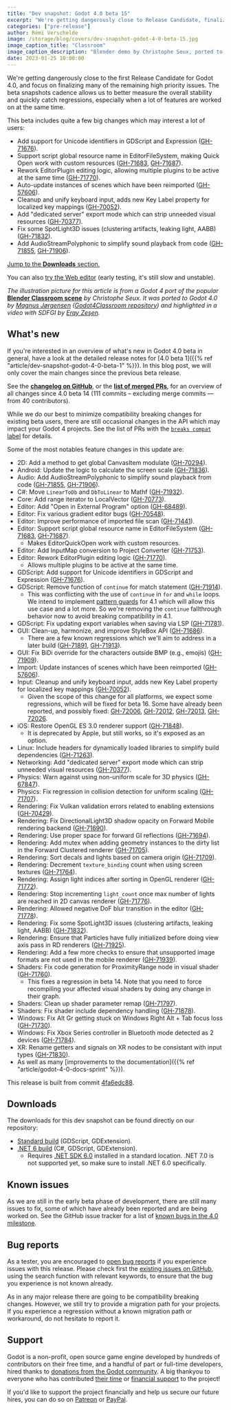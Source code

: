 ```yaml
---
title: "Dev snapshot: Godot 4.0 beta 15"
excerpt: "We're getting dangerously close to Release Candidate, finalizing many of the remaining high priority issues. This beta adds support Unicode identifiers in GDScript, custom resources in the Quick Open menu, multiple active plugins in parallel, and more!"
categories: ["pre-release"]
author: Rémi Verschelde
image: /storage/blog/covers/dev-snapshot-godot-4-0-beta-15.jpg
image_caption_title: "Classroom"
image_caption_description: "Blender demo by Christophe Seux, ported to Godot 4 by Magnus Jørgensen"
date: 2023-01-25 10:00:00
---
```


We're getting dangerously close to the first Release Candidate for Godot 4.0, and focus on finalizing many of the remaining high priority issues. The beta snapshots cadence allows us to better measure the overall stability and quickly catch regressions, especially when a lot of features are worked on at the same time.

This beta includes quite a few big changes which may interest a lot of users:

- Add support for Unicode identifiers in GDScript and Expression ([GH-71676](https://github.com/godotengine/godot/pull/71676)).
- Support script global resource name in EditorFileSystem, making Quick Open work with custom resources ([GH-71683](https://github.com/godotengine/godot/pull/71683), [GH-71687](https://github.com/godotengine/godot/pull/71687)).
- Rework EditorPlugin editing logic, allowing multiple plugins to be active at the same time ([GH-71770](https://github.com/godotengine/godot/pull/71770)).
- Auto-update instances of scenes which have been reimported ([GH-57606](https://github.com/godotengine/godot/pull/57606)).
- Cleanup and unify keyboard input, adds new Key Label property for localized key mappings ([GH-70052](https://github.com/godotengine/godot/pull/70052)).
- Add "dedicated server" export mode which can strip unneeded visual resources ([GH-70377](https://github.com/godotengine/godot/pull/70377)).
- Fix some SpotLight3D issues (clustering artifacts, leaking light, AABB) ([GH-71832](https://github.com/godotengine/godot/pull/71832)).
- Add AudioStreamPolyphonic to simplify sound playback from code ([GH-71855](https://github.com/godotengine/godot/pull/71855), [GH-71906](https://github.com/godotengine/godot/pull/71906)).

[Jump to the **Downloads** section.](#downloads)

You can also [try the Web editor](https://editor.godotengine.org/releases/4.0.beta15/godot.editor.html) (early testing, it's still slow and unstable).

*The illustration picture for this article is from a Godot 4 port of the popular* [**Blender Classroom scene**](https://www.blender.org/download/demo-files/#cycles) *by Christophe Seux. It was ported to Godot 4.0 by [Magnus Jørgensen](https://www.youtube.com/watch?v=7F05XnoDs84) ([Godot4Classroom repository](https://gitlab.com/magnusmj/godot4classroom)) and highlighted in a video with SDFGI by [Eray Zeşen](https://www.youtube.com/watch?v=IWS7oIJuHUE).*

## What's new

If you're interested in an overview of what's new in Godot 4.0 beta in general, have a look at the detailed release notes for [4.0 beta 1]({{% ref "article/dev-snapshot-godot-4-0-beta-1" %}}). In this blog post, we will only cover the main changes since the previous beta release.

See the [**changelog on GitHub**](https://github.com/godotengine/godot/compare/28a24639c3c6a95b5b9828f5f02bf0dc2f5ce54b...4fa6edc888cfacd5346bf08afa14b5f5a9bd6d0c), or the [**list of merged PRs**](https://github.com/godotengine/godot/pulls?q=is%3Apr+merged%3A2023-01-20T14%3A00..2023-01-24T10%3A00+is%3Amerged+sort%3Acreated-asc+milestone%3A4.0), for an overview of all changes since 4.0 beta 14 (111 commits – excluding merge commits ― from 40 contributors).

While we do our best to minimize compatibility breaking changes for existing beta users, there are still occasional changes in the API which may impact your Godot 4 projects. See the list of PRs with the [`breaks compat` label](https://github.com/godotengine/godot/pulls?q=is%3Apr+merged%3A2023-01-20T14%3A00..2023-01-24T10%3A00+is%3Amerged+sort%3Acreated-asc+milestone%3A4.0+label%3A%22breaks+compat%22) for details.

Some of the most notables feature changes in this update are:

- 2D: Add a method to get global CanvasItem modulate ([GH-70294](https://github.com/godotengine/godot/pull/70294)).
- Android: Update the logic to calculate the screen scale ([GH-71836](https://github.com/godotengine/godot/pull/71836)).
- Audio: Add AudioStreamPolyphonic to simplify sound playback from code ([GH-71855](https://github.com/godotengine/godot/pull/71855), [GH-71906](https://github.com/godotengine/godot/pull/71906)).
- C#: Move `LinearToDb` and `DbToLinear` to Mathf ([GH-71932](https://github.com/godotengine/godot/pull/71932)).
- Core: Add range iterator to LocalVector ([GH-70773](https://github.com/godotengine/godot/pull/70773)).
- Editor: Add "Open in External Program" option ([GH-68489](https://github.com/godotengine/godot/pull/68489)).
- Editor: Fix various gradient editor bugs ([GH-70548](https://github.com/godotengine/godot/pull/70548)).
- Editor: Improve performance of imported file scan ([GH-71441](https://github.com/godotengine/godot/pull/71441)).
- Editor: Support script global resource name in EditorFileSystem ([GH-71683](https://github.com/godotengine/godot/pull/71683), [GH-71687](https://github.com/godotengine/godot/pull/71687)).
  * Makes EditorQuickOpen work with custom resources.
- Editor: Add InputMap conversion to Project Converter ([GH-71753](https://github.com/godotengine/godot/pull/71753)).
- Editor: Rework EditorPlugin editing logic ([GH-71770](https://github.com/godotengine/godot/pull/71770)).
  * Allows multiple plugins to be active at the same time.
- GDScript: Add support for Unicode identifiers in GDScript and Expression ([GH-71676](https://github.com/godotengine/godot/pull/71676)).
- GDScript: Remove function of `continue` for match statement ([GH-71914](https://github.com/godotengine/godot/pull/71914)).
  * This was conflicting with the use of `continue` in `for` and `while` loops. We intend to implement [pattern guards](https://github.com/godotengine/godot-proposals/issues/4775) for 4.1 which will allow this use case and a lot more. So we're removing the `continue` fallthrough behavior now to avoid breaking compatibility in 4.1.
- GDScript: Fix updating export variables when saving via LSP ([GH-71781](https://github.com/godotengine/godot/pull/71781)).
- GUI: Clean-up, harmonize, and improve StyleBox API ([GH-71686](https://github.com/godotengine/godot/pull/71686)).
  * There are a few known regressions which we'll aim to address in a later build ([GH-71891](https://github.com/godotengine/godot/pull/71891), [GH-71913](https://github.com/godotengine/godot/pull/71913)).
- GUI: Fix BiDi override for the characters outside BMP (e.g., emojis) ([GH-71909](https://github.com/godotengine/godot/pull/71909)).
- Import: Update instances of scenes which have been reimported ([GH-57606](https://github.com/godotengine/godot/pull/57606)).
- Input: Cleanup and unify keyboard input, adds new Key Label property for localized key mappings ([GH-70052](https://github.com/godotengine/godot/pull/70052)).
  * Given the scope of this change for all platforms, we expect some regressions, which will be fixed for beta 16. Some have already been reported, and possibly fixed: [GH-72006](https://github.com/godotengine/godot/pull/72006), [GH-72012](https://github.com/godotengine/godot/issues/72012), [GH-72013](https://github.com/godotengine/godot/pull/72013), [GH-72026](https://github.com/godotengine/godot/pull/72026).
- iOS: Restore OpenGL ES 3.0 renderer support ([GH-71848](https://github.com/godotengine/godot/pull/71848)).
  * It is deprecated by Apple, but still works, so it's exposed as an option.
- Linux: Include headers for dynamically loaded libraries to simplify build dependencies ([GH-71263](https://github.com/godotengine/godot/pull/71263)).
- Networking: Add "dedicated server" export mode which can strip unneeded visual resources ([GH-70377](https://github.com/godotengine/godot/pull/70377)).
- Physics: Warn against using non-uniform scale for 3D physics ([GH-67847](https://github.com/godotengine/godot/pull/67847)).
- Physics: Fix regression in collision detection for uniform scaling ([GH-71707](https://github.com/godotengine/godot/pull/71707)).
- Rendering: Fix Vulkan validation errors related to enabling extensions ([GH-70429](https://github.com/godotengine/godot/pull/70429)).
- Rendering: Fix DirectionalLight3D shadow opacity on Forward Mobile rendering backend ([GH-71690](https://github.com/godotengine/godot/pull/71690)).
- Rendering: Use proper space for forward GI reflections ([GH-71694](https://github.com/godotengine/godot/pull/71694)).
- Rendering: Add mutex when adding geometry instances to the dirty list in the Forward Clustered renderer ([GH-71705](https://github.com/godotengine/godot/pull/71705)).
- Rendering: Sort decals and lights based on camera origin ([GH-71709](https://github.com/godotengine/godot/pull/71709)).
- Rendering: Decrement `texture_binding` count when using screen textures ([GH-71764](https://github.com/godotengine/godot/pull/71764)).
- Rendering: Assign light indices after sorting in OpenGL renderer ([GH-71772](https://github.com/godotengine/godot/pull/71772)).
- Rendering: Stop incrementing `light_count` once max number of lights are reached in 2D canvas renderer ([GH-71776](https://github.com/godotengine/godot/pull/71776)).
- Rendering: Allowed negative DoF blur transition in the editor ([GH-71778](https://github.com/godotengine/godot/pull/71778)).
- Rendering: Fix some SpotLight3D issues (clustering artifacts, leaking light, AABB) ([GH-71832](https://github.com/godotengine/godot/pull/71832)).
- Rendering: Ensure that Particles have fully initialized before doing view axis pass in RD renderers ([GH-71925](https://github.com/godotengine/godot/pull/71925)).
- Rendering: Add a few more checks to ensure that unsupported image formats are not used in the mobile renderer ([GH-71939](https://github.com/godotengine/godot/pull/71939)).
- Shaders: Fix code generation for ProximityRange node in visual shader ([GH-71760](https://github.com/godotengine/godot/pull/71760)).
  * This fixes a regression in beta 14. Note that you need to force recompiling your affected visual shaders by doing any change in their graph.
- Shaders: Clean up shader parameter remap ([GH-71797](https://github.com/godotengine/godot/pull/71797)).
- Shaders: Fix shader include dependency handling ([GH-71878](https://github.com/godotengine/godot/pull/71878)).
- Windows: Fix Alt Gr getting stuck on Windows Right Alt + Tab focus loss ([GH-71730](https://github.com/godotengine/godot/pull/71730)).
- Windows: Fix Xbox Series controller in Bluetooth mode detected as 2 devices ([GH-71784](https://github.com/godotengine/godot/pull/71784)).
- XR: Rename getters and signals on XR nodes to be consistant with input types ([GH-71830](https://github.com/godotengine/godot/pull/71830)).
- As well as many [improvements to the documentation]({{% ref "article/godot-4-0-docs-sprint" %}}).

This release is built from commit [4fa6edc88](https://github.com/godotengine/godot/commit/4fa6edc888cfacd5346bf08afa14b5f5a9bd6d0c).

<a id="downloads"></a>
## Downloads

The downloads for this dev snapshot can be found directly on our repository:

* [Standard build](https://downloads.tuxfamily.org/godotengine/4.0/beta15/) (GDScript, GDExtension).
* [.NET 6 build](https://downloads.tuxfamily.org/godotengine/4.0/beta15/mono) (C#, GDScript, GDExtension).
  - Requires [.NET SDK 6.0](https://dotnet.microsoft.com/en-us/download/dotnet/6.0) installed in a standard location. .NET 7.0 is not supported yet, so make sure to install .NET 6.0 specifically.

## Known issues

As we are still in the early beta phase of development, there are still many issues to fix, some of which have already been reported and are being worked on. See the GitHub issue tracker for a list of [known bugs in the 4.0 milestone](https://github.com/godotengine/godot/issues?q=is%3Aissue+is%3Aopen+milestone%3A4.0+label%3Abug+).

## Bug reports

As a tester, you are encouraged to [open bug reports](https://github.com/godotengine/godot/issues) if you experience issues with this release. Please check first the [existing issues on GitHub](https://github.com/godotengine/godot/issues), using the search function with relevant keywords, to ensure that the bug you experience is not known already.

As in any major release there are going to be compatibility breaking changes. However, we still try to provide a migration path for your projects. If you experience a regression without a known migration path or workaround, do not hesitate to report it.

## Support

Godot is a non-profit, open source game engine developed by hundreds of contributors on their free time, and a handful of part or full-time developers, hired thanks to [donations from the Godot community](https://godotengine.org/donate). A big thankyou to everyone who has contributed [their time](https://github.com/godotengine/godot/blob/master/AUTHORS.md) or [financial support](https://github.com/godotengine/godot/blob/master/DONORS.md) to the project!

If you'd like to support the project financially and help us secure our future hires, you can do so on [Patreon](https://www.patreon.com/godotengine) or [PayPal](https://godotengine.org/donate).
